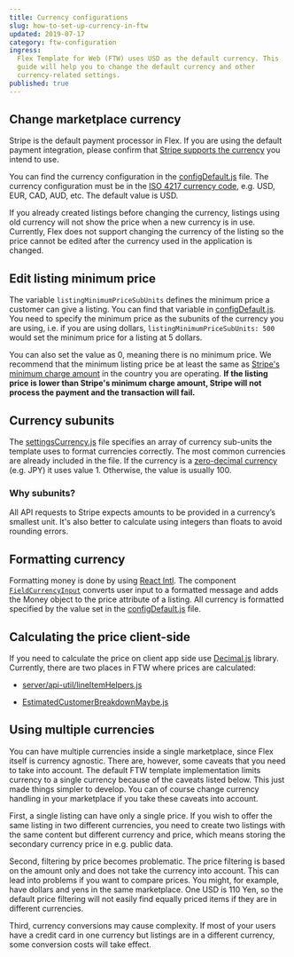 ```yaml
---
title: Currency configurations
slug: how-to-set-up-currency-in-ftw
updated: 2019-07-17
category: ftw-configuration
ingress:
  Flex Template for Web (FTW) uses USD as the default currency. This
  guide will help you to change the default currency and other
  currency-related settings.
published: true
---
```


## Change marketplace currency

Stripe is the default payment processor in Flex. If you are using the
default payment integration, please confirm that
[Stripe supports the currency](https://stripe.com/docs/currencies) you
intend to use.

You can find the currency configuration in the
[configDefault.js](https://github.com/sharetribe/ftw-x/blob/main/src/config/configDefault.js#L20)
file. The currency configuration must be in the
[ISO 4217 currency code](https://en.wikipedia.org/wiki/ISO_4217#List_of_ISO_4217_currency_codes),
e.g. USD, EUR, CAD, AUD, etc. The default value is USD.

<info>

If you already created listings before changing the currency, listings
using old currency will not show the price when a new currency is in
use. Currently, Flex does not support changing the currency of the
listing so the price cannot be edited after the currency used in the
application is changed.

</info>

## Edit listing minimum price

The variable `listingMinimumPriceSubUnits` defines the minimum price a
customer can give a listing. You can find that variable in
[configDefault.js](https://github.com/sharetribe/ftw-x/blob/main/src/config/configDefault.js#L25).
You need to specify the minimum price as the subunits of the currency
you are using, i.e. if you are using dollars,
`listingMinimumPriceSubUnits: 500` would set the minimum price for a
listing at 5 dollars.

You can also set the value as 0, meaning there is no minimum price. We
recommend that the minimum listing price be at least the same as
[Stripe's minimum charge amount](https://stripe.com/docs/currencies#minimum-and-maximum-charge-amounts)
in the country you are operating. **If the listing price is lower than
Stripe's minimum charge amount, Stripe will not process the payment and
the transaction will fail.**

## Currency subunits

The
[settingsCurrency.js](https://github.com/sharetribe/ftw-x/blob/main/src/config/settingsCurrency.js)
file specifies an array of currency sub-units the template uses to
format currencies correctly. The most common currencies are already
included in the file. If the currency is a
[zero-decimal currency](https://stripe.com/docs/currencies#zero-decimal)
(e.g. JPY) it uses value 1. Otherwise, the value is usually 100.

### Why subunits?

All API requests to Stripe expects amounts to be provided in a
currency’s smallest unit. It's also better to calculate using integers
than floats to avoid rounding errors.

## Formatting currency

Formatting money is done by using
[React Intl](https://github.com/yahoo/react-intl). The component
[`FieldCurrencyInput`](https://github.com/sharetribe/ftw-x/blob/main/src/components/FieldCurrencyInput/FieldCurrencyInput.js)
converts user input to a formatted message and adds the Money object to
the price attribute of a listing. All currency is formatted specified by
the value set in the
[configDefault.js](https://github.com/sharetribe/ftw-x/blob/main/src/config/configDefault.js#L20)
file.

## Calculating the price client-side

If you need to calculate the price on client app side use
[Decimal.js](https://github.com/MikeMcl/decimal.js/) library. Currently,
there are two places in FTW where prices are calculated:

- [server/api-util/lineItemHelpers.js](https://github.com/sharetribe/ftw-x/blob/master/server/api-util/lineItemHelpers.js)

- [EstimatedCustomerBreakdownMaybe.js](https://github.com/sharetribe/ftw-x/blob/master/src/components/OrderPanel/EstimatedCustomerBreakdownMaybe.js)

## Using multiple currencies

You can have multiple currencies inside a single marketplace, since Flex
itself is currency agnostic. There are, however, some caveats that you
need to take into account. The default FTW template implementation
limits currency to a single currency because of the caveats listed
below. This just made things simpler to develop. You can of course
change currency handling in your marketplace if you take these caveats
into account.

First, a single listing can have only a single price. If you wish to
offer the same listing in two different currencies, you need to create
two listings with the same content but different currency and price,
which means storing the secondary currency price in e.g. public data.

Second, filtering by price becomes problematic. The price filtering is
based on the amount only and does not take the currency into account.
This can lead into problems if you want to compare prices. You might,
for example, have dollars and yens in the same marketplace. One USD is
110 Yen, so the default price filtering will not easily find equally
priced items if they are in different currencies.

Third, currency conversions may cause complexity. If most of your users
have a credit card in one currency but listings are in a different
currency, some conversion costs will take effect.
